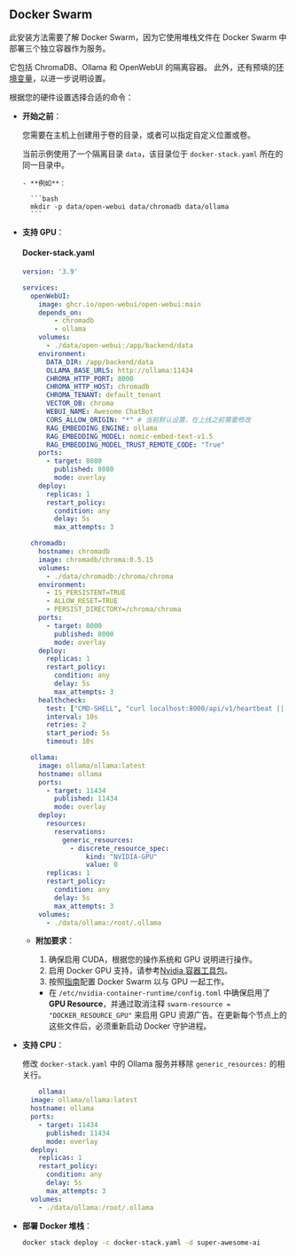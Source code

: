 ## Docker Swarm

此安装方法需要了解 Docker Swarm，因为它使用堆栈文件在 Docker Swarm 中部署三个独立容器作为服务。

它包括 ChromaDB、Ollama 和 OpenWebUI 的隔离容器。
此外，还有预填的[环境变量](/getting-started/env-configuration)，以进一步说明设置。

根据您的硬件设置选择合适的命令：

- **开始之前**：

  您需要在主机上创建用于卷的目录，或者可以指定自定义位置或卷。
  
  当前示例使用了一个隔离目录 `data`，该目录位于 `docker-stack.yaml` 所在的同一目录中。
  
      - **例如**：
  
        ```bash
        mkdir -p data/open-webui data/chromadb data/ollama
        ```

- **支持 GPU**：

  #### Docker-stack.yaml

    ```yaml
    version: '3.9'

    services:
      openWebUI:
        image: ghcr.io/open-webui/open-webui:main
        depends_on:
            - chromadb
            - ollama
        volumes:
          - ./data/open-webui:/app/backend/data
        environment:
          DATA_DIR: /app/backend/data 
          OLLAMA_BASE_URLS: http://ollama:11434
          CHROMA_HTTP_PORT: 8000
          CHROMA_HTTP_HOST: chromadb
          CHROMA_TENANT: default_tenant
          VECTOR_DB: chroma
          WEBUI_NAME: Awesome ChatBot
          CORS_ALLOW_ORIGIN: "*" # 当前默认设置，在上线之前需要修改
          RAG_EMBEDDING_ENGINE: ollama
          RAG_EMBEDDING_MODEL: nomic-embed-text-v1.5
          RAG_EMBEDDING_MODEL_TRUST_REMOTE_CODE: "True"
        ports:
          - target: 8080
            published: 8080
            mode: overlay
        deploy:
          replicas: 1
          restart_policy:
            condition: any
            delay: 5s
            max_attempts: 3

      chromadb:
        hostname: chromadb
        image: chromadb/chroma:0.5.15
        volumes:
          - ./data/chromadb:/chroma/chroma
        environment:
          - IS_PERSISTENT=TRUE
          - ALLOW_RESET=TRUE
          - PERSIST_DIRECTORY=/chroma/chroma
        ports: 
          - target: 8000
            published: 8000
            mode: overlay
        deploy:
          replicas: 1
          restart_policy:
            condition: any
            delay: 5s
            max_attempts: 3
        healthcheck: 
          test: ["CMD-SHELL", "curl localhost:8000/api/v1/heartbeat || exit 1"]
          interval: 10s
          retries: 2
          start_period: 5s
          timeout: 10s

      ollama:
        image: ollama/ollama:latest
        hostname: ollama
        ports:
          - target: 11434
            published: 11434
            mode: overlay
        deploy:
          resources:
            reservations:
              generic_resources:
                - discrete_resource_spec:
                    kind: "NVIDIA-GPU"
                    value: 0
          replicas: 1
          restart_policy:
            condition: any
            delay: 5s
            max_attempts: 3
        volumes:
          - ./data/ollama:/root/.ollama

    ```

  - **附加要求**：

      1. 确保启用 CUDA，根据您的操作系统和 GPU 说明进行操作。
      2. 启用 Docker GPU 支持，请参考[Nvidia 容器工具包](https://docs.nvidia.com/datacenter/cloud-native/container-toolkit/latest/install-guide.html "Nvidia 官方网站")。
      3. 按照[指南](https://gist.github.com/tomlankhorst/33da3c4b9edbde5c83fc1244f010815c#configuring-docker-to-work-with-your-gpus)配置 Docker Swarm 以与 GPU 一起工作。
    - 在 `/etc/nvidia-container-runtime/config.toml` 中确保启用了 **GPU Resource**，并通过取消注释 `swarm-resource = "DOCKER_RESOURCE_GPU"` 来启用 GPU 资源广告。在更新每个节点上的这些文件后，必须重新启动 Docker 守护进程。

- **支持 CPU**：
  
    修改 `docker-stack.yaml` 中的 Ollama 服务并移除 `generic_resources:` 的相关行。

    ```yaml
        ollama:
      image: ollama/ollama:latest
      hostname: ollama
      ports:
        - target: 11434
          published: 11434
          mode: overlay
      deploy:
        replicas: 1
        restart_policy:
          condition: any
          delay: 5s
          max_attempts: 3
      volumes:
        - ./data/ollama:/root/.ollama
    ```

- **部署 Docker 堆栈**：
  
  ```bash
  docker stack deploy -c docker-stack.yaml -d super-awesome-ai
  ```
